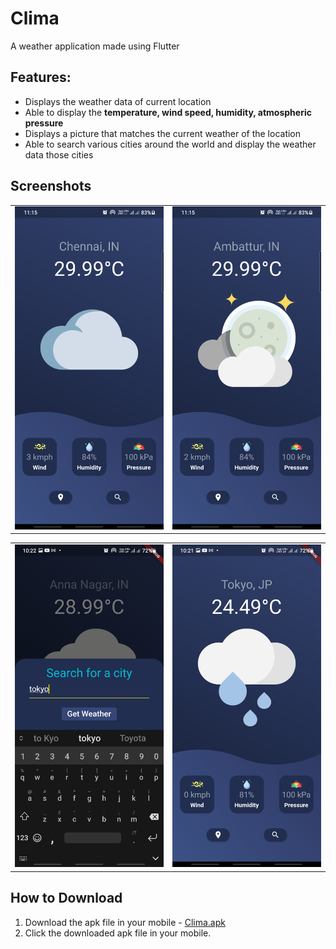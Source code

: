 # Clima
A weather application made using Flutter

## Features:
- Displays the weather data of current location
- Able to display the **temperature, wind speed, humidity, atmospheric pressure**
- Displays a picture that matches the current weather of the location
- Able to search various cities around the world and display the weather data those cities


## Screenshots
  <table>
      <tr>
       <td><img src="https://github.com/rahulv07/Clima-TheWeatherApp/blob/master/screenshots/chennai.png"></td>
       <td><img src="https://github.com/rahulv07/Clima-TheWeatherApp/blob/master/screenshots/ambattur.png"></td>
      </tr>
  </table>
  <table>
       <tr>
       <td><img src="https://github.com/rahulv07/Clima-TheWeatherApp/blob/master/screenshots/searchCity.png"></td>
       <td><img src="https://github.com/rahulv07/Clima-TheWeatherApp/blob/master/screenshots/tokyo.png"></td>
      </tr>
  </table>
  
  ## How to Download
  1. Download the apk file in your mobile - [Clima.apk]()
  2. Click the downloaded apk file in your mobile.


